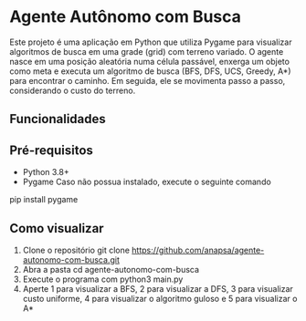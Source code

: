 # Agente Autônomo com Busca

Este projeto é uma aplicação em Python que utiliza Pygame para visualizar algoritmos de busca em uma grade (grid) com terreno variado. O agente nasce em uma posição aleatória numa célula passável, enxerga um objeto como meta e executa um algoritmo de busca (BFS, DFS, UCS, Greedy, A*) para encontrar o caminho. Em seguida, ele se movimenta passo a passo, considerando o custo do terreno.

## Funcionalidades 


## Pré-requisitos 
* Python 3.8+
* Pygame
Caso não possua instalado, execute o seguinte comando

pip install pygame  

## Como visualizar 

1. Clone o repositório
    git clone https://github.com/anapsa/agente-autonomo-com-busca.git
2. Abra a pasta
   cd agente-autonomo-com-busca
3. Execute o programa com
   python3 main.py
4. Aperte 1 para visualizar a BFS, 2 para visualizar a DFS, 3 para visualizar custo uniforme, 4 para visualizar o algoritmo guloso e 5 para visualizar o A* 
